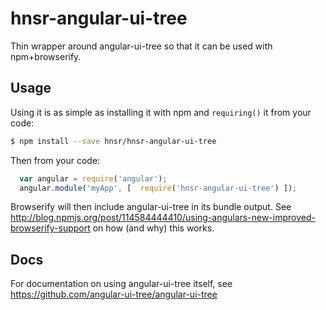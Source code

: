 # hnsr-angular-ui-tree
Thin wrapper around angular-ui-tree so that it can be used with npm+browserify.

## Usage 

Using it is as simple as installing it with npm and `requiring()` it from your code:

```bash
$ npm install --save hnsr/hnsr-angular-ui-tree
```

Then from your code:

```javascript
  var angular = require('angular');
  angular.module('myApp', [  require('hnsr-angular-ui-tree') ]);
```

Browserify will then include angular-ui-tree in its bundle output. See http://blog.npmjs.org/post/114584444410/using-angulars-new-improved-browserify-support on how (and why) this works.

## Docs

For documentation on using angular-ui-tree itself, see https://github.com/angular-ui-tree/angular-ui-tree

